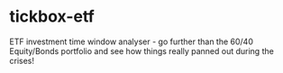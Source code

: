 # tickbox-etf

ETF investment time window analyser - go further than the 60/40 Equity/Bonds portfolio and see how things really panned out during the crises!
